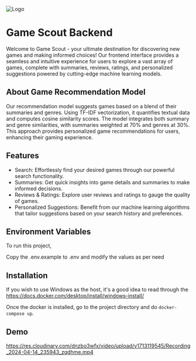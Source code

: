 
![Logo](https://res.cloudinary.com/dnzbo3wfx/image/upload/c_thumb,w_200,g_face/v1713116986/Screenshot_2024-04-14_231739_w4v9dr.png)


# Game Scout Backend

Welcome to Game Scout - your ultimate destination for discovering new games and making informed choices! Our frontend interface provides a seamless and intuitive experience for users to explore a vast array of games, complete with summaries, reviews, ratings, and personalized suggestions powered by cutting-edge machine learning models.

## About Game Recommendation Model

Our recommendation model suggests games based on a blend of their summaries and genres. Using TF-IDF vectorization, it quantifies textual data and computes cosine similarity scores. The model integrates both summary and genre similarities, with summaries weighted at 70% and genres at 30%. This approach provides personalized game recommendations for users, enhancing their gaming experience.

## Features

- Search: Effortlessly find your desired games through our powerful search functionality.
- Summaries: Get quick insights into game details and summaries to make informed decisions.
- Reviews & Ratings: Explore user reviews and ratings to gauge the quality of games.
- Personalized Suggestions: Benefit from our machine learning algorithms that tailor suggestions based on your search history and preferences.

## Environment Variables

To run this project,

Copy the .env.example to .env and modify the values as per need

## Installation

If you wish to use Windows as the host, it's a good idea to read through the
https://docs.docker.com/desktop/install/windows-install/

Once the docker is installed, go to the project directory and do `docker-compose up`.

    
## Demo

https://res.cloudinary.com/dnzbo3wfx/video/upload/v1713119545/Recording_2024-04-14_235943_zqdhme.mp4

